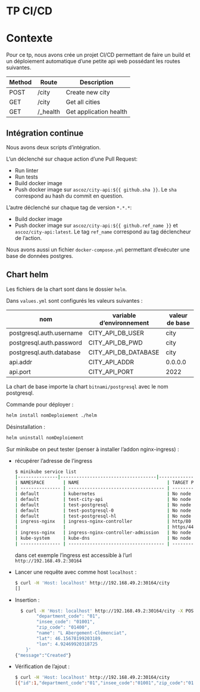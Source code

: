 # TP CI/CD

# Contexte

Pour ce tp, nous avons crée un projet CI/CD permettant de faire un build et un déploiement automatique d’une petite api web possédant les routes suivantes.

| Method | Route     | Description            |
| ------ | --------- | ---------------------- |
| POST   | /city     | Create new city        |
| GET    | /city     | Get all cities         |
| GET    | /\_health | Get application health |

## Intégration continue

Nous avons deux scripts d’intégration.

L’un déclenché sur chaque action d’une Pull Request:

- Run linter
- Run tests
- Build docker image
- Push docker image sur `ascoz/city-api:${{ github.sha }}`. Le `sha` correspond au hash du commit en question.

L’autre déclenché sur chaque tag de version `*.*.*`:

- Build docker image
- Push docker image sur `ascoz/city-api:${{ github.ref_name }}` et `ascoz/city-api:latest`. Le tag `ref_name` correspond au tag déclencheur de l’action.

Nous avons aussi un fichier `docker-compose.yml` permettant d’exécuter une base de données postgres.

## Chart helm

Les fichiers de la chart sont dans le dossier `helm`.

Dans `values.yml` sont configurés les valeurs suivantes :

| nom                      | variable d’environnement | valeur de base |
| ------------------------ | ------------------------ | -------------- |
| postgresql.auth.username | CITY_API_DB_USER         | city           |
| postgresql.auth.password | CITY_API_DB_PWD          | city           |
| postgresql.auth.database | CITY_API_DB_DATABASE     | city           |
| api.addr                 | CITY_API_ADDR            | 0.0.0.0        |
| api.port                 | CITY_API_PORT            | 2022           |

La chart de base importe la chart `bitnami/postgresql` avec le nom postgresql.

Commande pour déployer :

```sh
helm install nomDeploiement ./helm
```

Désinstallation :

```sh
helm uninstall nomDeploiement
```

Sur minikube on peut tester (penser à installer l’addon nginx-ingress) : 

- récupérer l’adresse de l’ingress 
  
  ```sh
  $ minikube service list
  |---------------|------------------------------------|--------------|---------------------------|
  | NAMESPACE       | NAME                                 | TARGET PORT    | URL                         |
  | --------------- | ------------------------------------ | -------------- | --------------------------- |
  | default         | kubernetes                           | No node port   |
  | default         | test-city-api                        | No node port   |
  | default         | test-postgresql                      | No node port   |
  | default         | test-postgresql-0                    | No node port   |
  | default         | test-postgresql-hl                   | No node port   |
  | ingress-nginx   | ingress-nginx-controller             | http/80        | http://192.168.49.2:30164   |
  |                 |                                      | https/443      | http://192.168.49.2:32425   |
  | ingress-nginx   | ingress-nginx-controller-admission   | No node port   |
  | kube-system     | kube-dns                             | No node port   |
  | --------------- | ------------------------------------ | -------------- | --------------------------- |
  ```

  dans cet exemple l’ingress est accessible à l’url `http://192.168.49.2:30164`

- Lancer une requête avec comme host `localhost` :
  
  ```sh
  $ curl -H 'Host: localhost' http://192.168.49.2:30164/city
  []  
  ```

- Insertion :
  
  ```sh
    $ curl -H 'Host: localhost' http://192.168.49.2:30164/city -X POST -d '{
          "department_code": "01",
          "insee_code": "01001",
          "zip_code": "01400",
          "name": "L Abergement-Clémenciat",
          "lat": 46.15678199203189,
          "lon": 4.92469920318725
      }'
  {"message":"Created"}
  ```

- Vérification de l’ajout :
  
  ```sh
  $ curl -H 'Host: localhost' http://192.168.49.2:30164/city
  [{"id":1,"department_code":"01","insee_code":"01001","zip_code":"01400","name":"L Abergement-Clémenciat","lat":"46.15678","lon":"4.9246993"}]
  ```